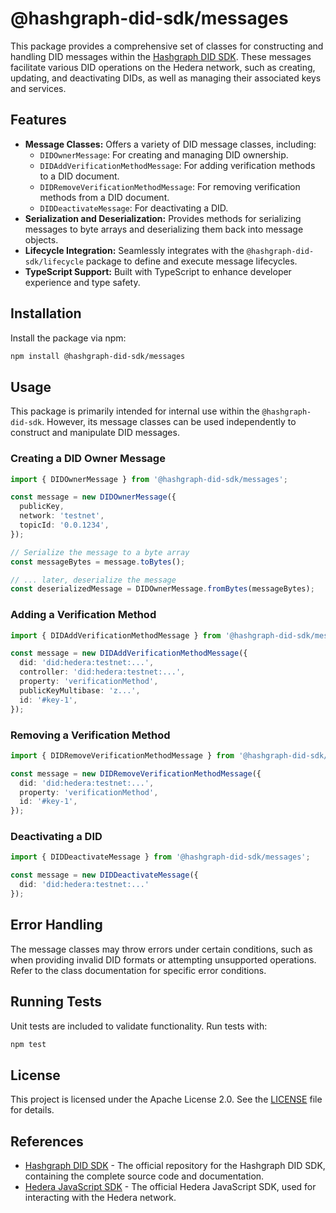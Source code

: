 # @hashgraph-did-sdk/messages

This package provides a comprehensive set of classes for constructing and handling DID messages within the [Hashgraph DID SDK](https://github.com/Swiss-Digital-Assets-Institute/hashgraph-did-sdk-js). These messages facilitate various DID operations on the Hedera network, such as creating, updating, and deactivating DIDs, as well as managing their associated keys and services.

## Features

- **Message Classes:** Offers a variety of DID message classes, including:
    - `DIDOwnerMessage`: For creating and managing DID ownership.
    - `DIDAddVerificationMethodMessage`: For adding verification methods to a DID document.
    - `DIDRemoveVerificationMethodMessage`: For removing verification methods from a DID document.
    - `DIDDeactivateMessage`: For deactivating a DID.
- **Serialization and Deserialization:**  Provides methods for serializing messages to byte arrays and deserializing them back into message objects.
- **Lifecycle Integration:**  Seamlessly integrates with the `@hashgraph-did-sdk/lifecycle` package to define and execute message lifecycles.
- **TypeScript Support:** Built with TypeScript to enhance developer experience and type safety.

## Installation

Install the package via npm:

```bash
npm install @hashgraph-did-sdk/messages
```

## Usage

This package is primarily intended for internal use within the `@hashgraph-did-sdk`. However, its message classes can be used independently to construct and manipulate DID messages.

### Creating a DID Owner Message

```typescript
import { DIDOwnerMessage } from '@hashgraph-did-sdk/messages';

const message = new DIDOwnerMessage({
  publicKey,
  network: 'testnet',
  topicId: '0.0.1234',
});

// Serialize the message to a byte array
const messageBytes = message.toBytes();

// ... later, deserialize the message
const deserializedMessage = DIDOwnerMessage.fromBytes(messageBytes);
```

### Adding a Verification Method

```typescript
import { DIDAddVerificationMethodMessage } from '@hashgraph-did-sdk/messages';

const message = new DIDAddVerificationMethodMessage({
  did: 'did:hedera:testnet:...',
  controller: 'did:hedera:testnet:...',
  property: 'verificationMethod', 
  publicKeyMultibase: 'z...',
  id: '#key-1',
});
```

### Removing a Verification Method

```typescript
import { DIDRemoveVerificationMethodMessage } from '@hashgraph-did-sdk/messages';

const message = new DIDRemoveVerificationMethodMessage({
  did: 'did:hedera:testnet:...',
  property: 'verificationMethod',
  id: '#key-1',
});
```

### Deactivating a DID

```typescript
import { DIDDeactivateMessage } from '@hashgraph-did-sdk/messages';

const message = new DIDDeactivateMessage({
  did: 'did:hedera:testnet:...'
});
```

## Error Handling

The message classes may throw errors under certain conditions, such as when providing invalid DID formats or attempting unsupported operations. Refer to the class documentation for specific error conditions.

## Running Tests

Unit tests are included to validate functionality. Run tests with:

```bash
npm test
```

## License

This project is licensed under the Apache License 2.0. See the [LICENSE](LICENSE) file for details.

## References
  * [Hashgraph DID SDK](https://github.com/Swiss-Digital-Assets-Institute/hashgraph-did-sdk-js) - The official repository for the Hashgraph DID SDK, containing the complete source code and documentation.
  * [Hedera JavaScript SDK](https://github.com/hashgraph/hedera-sdk-js) - The official Hedera JavaScript SDK, used for interacting with the Hedera network.